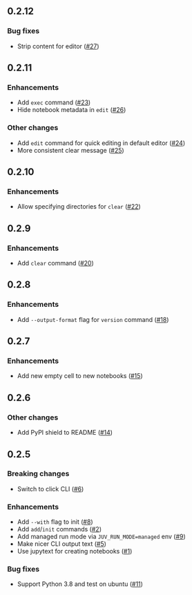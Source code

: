 ## 0.2.12

### Bug fixes

- Strip content for editor ([#27](https://github.com/manzt/juv/pull/27))

## 0.2.11

### Enhancements

- Add `exec` command ([#23](https://github.com/manzt/juv/pull/23))
- Hide notebook metadata in `edit` ([#26](https://github.com/manzt/juv/pull/26))

### Other changes

- Add `edit` command for quick editing in default editor ([#24](https://github.com/manzt/juv/pull/24))
- More consistent clear message ([#25](https://github.com/manzt/juv/pull/25))

## 0.2.10

### Enhancements

- Allow specifying directories for `clear` ([#22](https://github.com/manzt/juv/pull/22))

## 0.2.9

### Enhancements

- Add `clear` command ([#20](https://github.com/manzt/juv/pull/20))

## 0.2.8

### Enhancements

- Add `--output-format` flag for `version` command ([#18](https://github.com/manzt/juv/pull/18))

## 0.2.7

### Enhancements

- Add new empty cell to new notebooks ([#15](https://github.com/manzt/juv/pull/15))

## 0.2.6

### Other changes

- Add PyPI shield to README ([#14](https://github.com/manzt/juv/pull/14))

## 0.2.5

### Breaking changes

- Switch to click CLI ([#6](https://github.com/manzt/juv/pull/6))

### Enhancements

- Add `--with` flag to init ([#8](https://github.com/manzt/juv/pull/8))
- Add `add`/`init` commands ([#2](https://github.com/manzt/juv/pull/2))
- Add managed run mode via `JUV_RUN_MODE=managed` env ([#9](https://github.com/manzt/juv/pull/9))
- Make nicer CLI output text ([#5](https://github.com/manzt/juv/pull/5))
- Use jupytext for creating notebooks ([#1](https://github.com/manzt/juv/pull/1))

### Bug fixes
- Support Python 3.8 and test on ubuntu ([#11](https://github.com/manzt/juv/pull/11))
